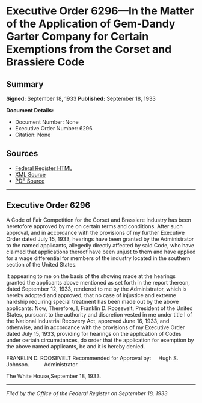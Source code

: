 # Executive Order 6296—In the Matter of the Application of Gem-Dandy Garter Company for Certain Exemptions from the Corset and Brassiere Code

## Summary

**Signed:** September 18, 1933
**Published:** September 18, 1933

**Document Details:**
- Document Number: None
- Executive Order Number: 6296
- Citation: None

## Sources
- [Federal Register HTML](https://www.presidency.ucsb.edu/documents/executive-order-6296-the-matter-the-application-gem-dandy-garter-company-for-certain)
- [XML Source](None)
- [PDF Source](None)

---

## Executive Order 6296

A Code of Fair Competition for the Corset and Brassiere Industry has been heretofore approved by me on certain terms and conditions. After such approval, and in accordance with the provisions of my further Executive Order dated July 15, 1933, hearings have been granted by the Administrator to the named applicants, allegedly directly affected by said Code, who have claimed that applications thereof have been unjust to them and have applied for a wage differential for members of the industry located in the southern section of the United States.

It appearing to me on the basis of the showing made at the hearings granted the applicants above mentioned as set forth in the report thereon, dated September 12, 1933, rendered to me by the Administrator, which is hereby adopted and approved, that no case of injustice and extreme hardship requiring special treatment has been made out by the above applicants:
Now, Therefore, I, Franklin D. Roosevelt, President of the United States, pursuant to the authority and discretion vested in me under title I of the National Industrial Recovery Act, approved June 16, 1933, and otherwise, and in accordance with the provisions of my Executive Order dated July 15, 1933, providing for hearings on the application of Codes under certain circumstances, do order that the application for exemption by the above named applicants, be and it is hereby denied.

FRANKLIN D. ROOSEVELT
Recommended for Approval by:     Hugh S. Johnson.          Administrator.

The White House,September 18, 1933.

---

*Filed by the Office of the Federal Register on September 18, 1933*
